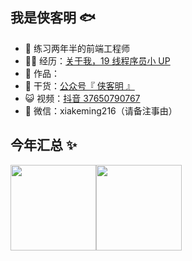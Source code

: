 ## 我是侠客明 🐟

- 🐧 练习两年半的前端工程师
- 👨‍💻 经历：<a href="https://www.bilibili.com/read/cv11481506" target="_blank">关于我，19 线程序员小 UP</a>
- 🏡 作品：
- 🌱 干货：<a href="https://636f-codenav-8grj8px727565176-1256524210.tcb.qcloud.la/yupi_wechat.png" target="_blank">公众号『 侠客明 』</a>
- 😺 视频：<a href="https://space.bilibili.com/12890453" target="_blank">抖音 37650790767</a>
- 💬 微信：xiakeming216（请备注事由）


## 今年汇总 ✨

<img align="" height="137px" src="https://github-readme-stats.vercel.app/api?username=Xiakeming97&hide_title=true&hide_border=true&show_icons=true&include_all_commits=true&line_height=21&bg_color=0,1fa2ff,12d8fa,a6ffcb&theme=graywhite&locale=cn" /><img align="" height="137px" src="https://github-readme-stats.vercel.app/api/top-langs/?username=liyupi&hide_title=true&hide_border=true&layout=compact&bg_color=0,A6FFCB,16a085,f4d03f&theme=graywhite&locale=cn" />
